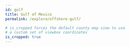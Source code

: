 ```yaml
---
id: gulf
title: Gulf of Mexico
permalink: /explore/offshore-gulf/

# is_cropped forces the default county map view to use
# a custom set of viewbox coordinates
is_cropped: true
---
```

